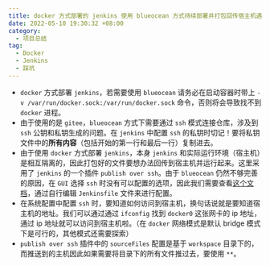 ```yaml
---
title: docker 方式部署的 jenkins 使用 blueocean 方式持续部署并打包回传宿主机遇到的坑一览
date: 2022-05-10 19:30:32 +08:00
category:
  - 项目总结
tag:
  - Docker
  - Jenkins
  - 踩坑
---
```


- `docker` 方式部署 `jenkins`，若需要使用 `blueocean` 请务必在启动容器时带上 `-v /var/run/docker.sock:/var/run/docker.sock` 命令，否则将会导致找不到 `docker` 进程。
- 由于使用的是 `gitee`，`blueocean` 方式下需要通过 `ssh` 模式连接仓库，涉及到 `ssh` 公钥和私钥生成的问题。在 `jenkins` 中配置 `ssh` 的私钥时切记！要将私钥文件中的**所有内容**（包括开始的第一行和最后一行）复制进去。
- 由于使用 `docker` 方式部署 `jenkins`，本身 `jenkins` 和实际运行环境（宿主机）是相互隔离的，因此打包好的文件要想办法回传到宿主机并运行起来。这里采用了 `jenkins` 的一个插件 `publish over ssh`。由于 `blueocean` 仍然不够完善的原因，在 `GUI` 选择 `ssh` 时没有可以配置的选项，因此我们需要查看[这个文档](https://www.jenkins.io/doc/pipeline/steps/publish-over-ssh/#publish-over-ssh)，通过自行编辑 `Jenkinsfile` 文件来进行配置。
- 在系统配置中配置 `ssh` 时，要知道如何访问到宿主机，换句话说就是要知道宿主机的地址。我们可以通过通过 `ifconfig` 找到 `docker0` 这张网卡的 ip 地址，通过 ip 地址就可以访问到宿主机啦。（在 `docker` 网络模式是默认 bridge 模式下是可行的，其他模式还需要探索）
- `publish over ssh` 插件中的 `sourceFiles` 配置是基于 `workspace` 目录下的，而推送到的主机因此如果需要将目录下的所有文件推过去，要使用 `**`。
